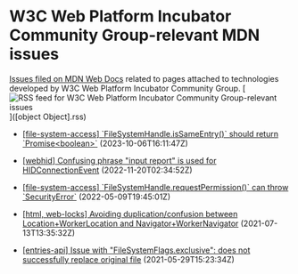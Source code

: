 # W3C Web Platform Incubator Community Group-relevant MDN issues

[Issues filed on MDN Web Docs](https://github.com/mdn/content/issues) related to pages attached to technologies developed by W3C Web Platform Incubator Community Group. [![RSS feed for W3C Web Platform Incubator Community Group-relevant issues](https://www.w3.org/QA/2007/04/feed_icon)]([object Object].rss)

* [\[file-system-access\] \`FileSystemHandle.isSameEntry()\` should return \`Promise\<boolean\>\`](https://github.com/mdn/content/issues/29520) (2023-10-06T16:11:47Z)
  
* [\[webhid\] Confusing phrase "input report" is used for HIDConnectionEvent](https://github.com/mdn/content/issues/22419) (2022-11-20T02:34:52Z)
  
* [\[file-system-access\] \`FileSystemHandle.requestPermission()\` can throw \`SecurityError\`](https://github.com/mdn/content/issues/15831) (2022-05-09T19:45:01Z)
  
* [\[html, web-locks\] Avoiding duplication/confusion between Location+WorkerLocation and Navigator+WorkerNavigator](https://github.com/mdn/content/issues/6856) (2021-07-13T13:35:32Z)
  
* [\[entries-api\] Issue with "FileSystemFlags.exclusive": does not successfully replace original file](https://github.com/mdn/content/issues/5457) (2021-05-29T15:23:34Z)
  
